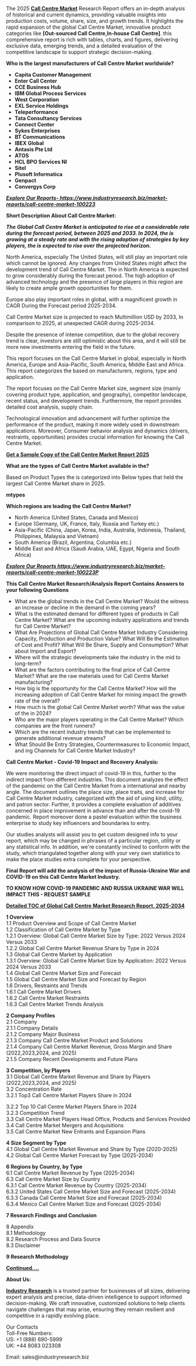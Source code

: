<p>The 2025&nbsp;<strong><a href="https://www.industryresearch.biz/market-reports/call-centre-market-100223">Call Centre Market</a></strong>&nbsp;Research Report offers an in-depth analysis of historical and current dynamics, providing valuable insights into production costs, volume, share, size, and growth trends. It highlights the rapid expansion of the global Call Centre Market, innovative product categories like&nbsp;<strong>[Out-sourced Call Centre,In-house Call Centre]</strong>. this comprehensive report is rich with tables, charts, and figures, delivering exclusive data, emerging trends, and a detailed evaluation of the competitive landscape to support strategic decision-making.</p><p><strong>Who is the largest manufacturers of Call Centre Market worldwide?</strong></p><p><strong><ul><li>Capita Customer Management</li><li>Enter Call Center</li><li>CCE Business Hub</li><li>IBM Global Process Services</li><li>West Corporation</li><li>EXL Service Holdings</li><li>Teleperformance</li><li>Tata Consultancy Services</li><li>Connect Center</li><li>Sykes Enterprises</li><li>BT Communications</li><li>IBEX Global</li><li>Antasis Pte Ltd</li><li>ATOS</li><li>HCL BPO Services NI</li><li>Sitel</li><li>Plusoft Informatica</li><li>Genpact</li><li>Convergys Corp</li></ul></strong></p><p><strong><em><a href="https://www.industryresearch.biz/enquiry/request-sample/100223">Explore Our Reports-&nbsp;https://www.industryresearch.biz/market-reports/call-centre-market-100223</a></em></strong></p><p><strong>Short Description About Call Centre Market:</strong></p><p><strong><em>The Global Call Centre Market is anticipated to rise at a considerable rate during the forecast period, between 2025 and 2033. In 2024, the is growing at a steady rate and with the rising adoption of strategies by key players, the is expected to rise over the projected horizon.</em></strong></p><p>North America, especially The United States, will still play an important role which cannot be ignored. Any changes from United States might affect the development trend of Call Centre Market. The in North America is expected to grow considerably during the forecast period. The high adoption of advanced technology and the presence of large players in this region are likely to create ample growth opportunities for them.</p><p>Europe also play important roles in global, with a magnificent growth in CAGR During the Forecast period 2025-2034.</p><p>Call Centre Market size is projected to reach Multimillion USD by 2033, In comparison to 2025, at unexpected CAGR during 2025-2034.</p><p>Despite the presence of intense competition, due to the global recovery trend is clear, investors are still optimistic about this area, and it will still be more new investments entering the field in the future.</p><p>This report focuses on the Call Centre Market in global, especially in North America, Europe and Asia-Pacific, South America, Middle East and Africa. This report categorizes the based on manufacturers, regions, type and application.</p><p>The report focuses on the Call Centre Market size, segment size (mainly covering product type, application, and geography), competitor landscape, recent status, and development trends. Furthermore, the report provides detailed cost analysis, supply chain.</p><p>Technological innovation and advancement will further optimize the performance of the product, making it more widely used in downstream applications. Moreover, Consumer behavior analysis and dynamics (drivers, restraints, opportunities) provides crucial information for knowing the Call Centre Market.</p><p><strong><a href="https://www.industryresearch.biz/enquiry/request-sample/100223">Get a Sample Copy of the Call Centre Market Report 2025</a></strong></p><p><strong>What are the types of Call Centre Market available in the?</strong></p><p>Based on Product Types the is categorized into Below types that held the largest Call Centre Market share in 2025.</p><p><strong>mtypes</strong></p><p><strong>Which regions are leading the Call Centre Market?</strong></p><ul><li>North America (United States, Canada and Mexico)</li><li>Europe (Germany, UK, France, Italy, Russia and Turkey etc.)</li><li>Asia-Pacific (China, Japan, Korea, India, Australia, Indonesia, Thailand, Philippines, Malaysia and Vietnam)</li><li>South America (Brazil, Argentina, Columbia etc.)</li><li>Middle East and Africa (Saudi Arabia, UAE, Egypt, Nigeria and South Africa)</li></ul><p><strong><em><a href="https://www.industryresearch.biz/market-reports/call-centre-market-100223">Explore Our Reports https://www.industryresearch.biz/market-reports/call-centre-market-100223P</a></em></strong></p><p><strong>This Call Centre Market Research/Analysis Report Contains Answers to your following Questions</strong></p><ul><li>What are the global trends in the Call Centre Market? Would the witness an increase or decline in the demand in the coming years?</li><li>What is the estimated demand for different types of products in Call Centre Market? What are the upcoming industry applications and trends for Call Centre Market?</li><li>What Are Projections of Global Call Centre Market Industry Considering Capacity, Production and Production Value? What Will Be the Estimation of Cost and Profit? What Will Be Share, Supply and Consumption? What about Import and Export?</li><li>Where will the strategic developments take the industry in the mid to long-term?</li><li>What are the factors contributing to the final price of Call Centre Market? What are the raw materials used for Call Centre Market manufacturing?</li><li>How big is the opportunity for the Call Centre Market? How will the increasing adoption of Call Centre Market for mining impact the growth rate of the overall?</li><li>How much is the global Call Centre Market worth? What was the value of the in 2024?</li><li>Who are the major players operating in the Call Centre Market? Which companies are the front runners?</li><li>Which are the recent industry trends that can be implemented to generate additional revenue streams?</li><li>What Should Be Entry Strategies, Countermeasures to Economic Impact, and ing Channels for Call Centre Market Industry?</li></ul><p><strong>Call Centre Market - Covid-19 Impact and Recovery Analysis:</strong></p><p>We were monitoring the direct impact of covid-19 in this, further to the indirect impact from different industries. This document analyzes the effect of the pandemic on the Call Centre Market from a international and nearby angle. The document outlines the place size, place traits, and increase for Call Centre Market industry, categorized with the aid of using kind, utility, and patron sector. Further, it provides a complete evaluation of additives concerned in place improvement in advance than and after the covid-19 pandemic. Report moreover done a pastel evaluation within the business enterprise to study key influencers and boundaries to entry.</p><p>Our studies analysts will assist you to get custom designed info to your report, which may be changed in phrases of a particular region, utility or any statistical info. In addition, we're constantly inclined to conform with the study, which triangulated together along with your very own statistics to make the place studies extra complete for your perspective.</p><p><strong>Final Report will add the analysis of the impact of Russia-Ukraine War and COVID-19 on this Call Centre Market Industry.</strong></p><p><strong>TO KNOW HOW COVID-19 PANDEMIC AND RUSSIA UKRAINE WAR WILL IMPACT THIS - REQUEST SAMPLE</strong></p><p><strong><a href="https://www.industryresearch.biz/market-reports/call-centre-market-100223">Detailed TOC of Global Call Centre Market Research Report, 2025-2034</a></strong></p><p><strong>1 Overview</strong><br /> 1.1 Product Overview and Scope of Call Centre Market<br /> 1.2 Classification of Call Centre Market by Type<br /> 1.2.1 Overview: Global Call Centre Market Size by Type: 2022 Versus 2024 Versus 2033<br /> 1.2.2 Global Call Centre Market Revenue Share by Type in 2024<br /> 1.3 Global Call Centre Market by Application<br /> 1.3.1 Overview: Global Call Centre Market Size by Application: 2022&nbsp;Versus 2024 Versus 2033<br /> 1.4 Global Call Centre Market Size and Forecast<br /> 1.5 Global Call Centre Market Size and Forecast by Region<br /> 1.6 Drivers, Restraints and Trends<br /> 1.6.1 Call Centre Market Drivers<br /> 1.6.2 Call Centre Market Restraints<br /> 1.6.3 Call Centre Market Trends Analysis</p><p><strong>2 Company Profiles</strong><br /> 2.1 Company<br /> 2.1.1 Company Details<br /> 2.1.2 Company Major Business<br /> 2.1.3 Company Call Centre Market Product and Solutions<br /> 2.1.4 Company Call Centre Market Revenue, Gross Margin and Share (2022,2023,2024, and 2025)<br /> 2.1.5 Company Recent Developments and Future Plans</p><p><strong>3 Competition, by Players</strong><br /> 3.1 Global Call Centre Market Revenue and Share by Players (2022,2023,2024, and 2025)<br /> 3.2 Concentration Rate<br /> 3.2.1 Top3 Call Centre Market Players Share in 2024</p><p>3.2.2 Top 10 Call Centre Market Players Share in 2024<br /> 3.2.3 Competition Trend<br /> 3.3 Call Centre Market Players Head Office, Products and Services Provided<br /> 3.4 Call Centre Market Mergers and Acquisitions<br /> 3.5 Call Centre Market New Entrants and Expansion Plans</p><p><strong>4 Size Segment by Type</strong><br /> 4.1 Global Call Centre Market Revenue and Share by Type (2020-2025)<br /> 4.2 Global Call Centre Market Forecast by Type (2025-2034)</p><p><strong>6 Regions by Country, by Type</strong><br /> 6.1 Call Centre Market Revenue by Type (2025-2034)<br /> 6.3 Call Centre Market Size by Country<br /> 6.3.1 Call Centre Market Revenue by Country (2025-2034)<br /> 6.3.2 United States Call Centre Market Size and Forecast (2025-2034)<br /> 6.3.3 Canada Call Centre Market Size and Forecast (2025-2034)<br /> 6.3.4 Mexico Call Centre Market Size and Forecast (2025-2034)</p><p><strong>7 Research Findings and Conclusion</strong></p><p>8 Appendix<br /> 8.1 Methodology<br /> 8.2 Research Process and Data Source<br /> 8.3 Disclaimer</p><p><strong>9 Research Methodology</strong></p><p><strong><a href="https://www.industryresearch.biz/market-reports/call-centre-market-100223">Continued&hellip;.</a></strong></p><p><strong>About Us:</strong></p><p><strong><a href="https://www.industryresearch.biz/">Industry Research</a></strong>&nbsp;is a trusted partner for businesses of all sizes, delivering expert analysis and precise, data-driven intelligence to support informed decision-making. We craft innovative, customized solutions to help clients navigate challenges that may arise, ensuring they remain resilient and competitive in a rapidly evolving place.</p><p>Our Contacts<br /> Toll-Free Numbers:<br /> US: +1 (888) 690-5999<br /> UK: +44 8083 023308</p><p>Email: sales@industryresearch.biz</p>
